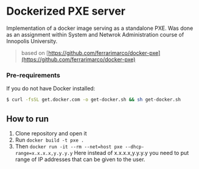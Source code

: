 # Dockerized PXE server

Implementation of a docker image serving as a standalone PXE. Was done as an assignment within System and Netwrok Administration course of Innopolis University.

> based on [https://github.com/ferrarimarco/docker-pxe](https://github.com/ferrarimarco/docker-pxe)

### Pre-requirements
If you do not have Docker installed:
```bash
$ curl -fsSL get.docker.com -o get-docker.sh && sh get-docker.sh
```

## How to run
1. Clone repository and open it
2. Run ```docker build -t pxe .```
3. Then ```docker run -it --rm --net=host pxe --dhcp-range=x.x.x.x,y.y.y.y``` Here instead of x.x.x.x,y.y.y.y you need to put range of IP addresses that can be given to the user.
